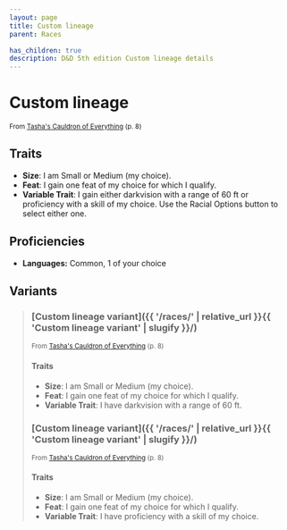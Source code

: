 ```yaml
---
layout: page
title: Custom lineage
parent: Races

has_children: true
description: D&D 5th edition Custom lineage details
---
```


# Custom lineage

<small>From <a target="_blank" href="https://dnd.wizards.com/products/tabletop-games/rpg-products/tashas-cauldron-everything">Tasha's Cauldron of Everything</a> (p. 8)</small>


## Traits

- **Size**: I am Small or Medium (my choice).
- **Feat**: I gain one feat of my choice for which I qualify.
- **Variable Trait**: I gain either darkvision with a range of 60 ft or proficiency with a skill of my choice. Use the Racial Options button to select either one.

## Proficiencies

- **Languages:** Common, 1 of your choice

## Variants

> 
> ### [Custom lineage variant]({{ '/races/' | relative_url }}{{ 'Custom lineage variant' | slugify }}/)
> 
> <small>From <a target="_blank" href="https://dnd.wizards.com/products/tabletop-games/rpg-products/tashas-cauldron-everything">Tasha's Cauldron of Everything</a> (p. 8)</small>
> 
> 
> #### Traits
> 
> - **Size**: I am Small or Medium (my choice).
> - **Feat**: I gain one feat of my choice for which I qualify.
> - **Variable Trait**: I have darkvision with a range of 60 ft.
> 
> ### [Custom lineage variant]({{ '/races/' | relative_url }}{{ 'Custom lineage variant' | slugify }}/)
> 
> <small>From <a target="_blank" href="https://dnd.wizards.com/products/tabletop-games/rpg-products/tashas-cauldron-everything">Tasha's Cauldron of Everything</a> (p. 8)</small>
> 
> 
> #### Traits
> 
> - **Size**: I am Small or Medium (my choice).
> - **Feat**: I gain one feat of my choice for which I qualify.
> - **Variable Trait**: I have proficiency with a skill of my choice.